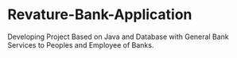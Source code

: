 # Revature-Bank-Application
Developing Project Based on Java and Database with General Bank Services to Peoples and Employee of Banks.
